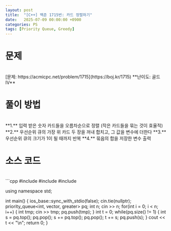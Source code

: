 ```yaml
---
layout: post
title:  "[C++] 백준 1715번: 카드 정렬하기"
date:   2025-07-09 00:00:00 +0900
categories: PS
tags: [Priority Queue, Greedy]
---
```


# 문제

<br>
[문제: https://acmicpc.net/problem/1715](https://boj.kr/1715)   
**난이도: 골드 IV**

<br>

# 풀이 방법  

<br>
**1.** 입력 받은 숫자 카드들을 오름차순으로 정렬 (작은 카드들을 묶는 것이 효율적)   
**2.** 우선순위 큐의 가장 위 카드 두 장을 꺼내 합치고, 그 값을 변수에 더한다   
**3.** 우선순위 큐의 크기가 1이 될 때까지 반복   
**4.** 묶음의 합을 저장한 변수 출력   

<br>

# 소스 코드

<br>
```cpp
#include <iostream>
#include <queue>
#include <algorithm>

using namespace std;

int main() {
    ios_base::sync_with_stdio(false);
    cin.tie(nullptr);
    priority_queue<int, vector<int>, greater<int>> pq;
    int n;
    cin >> n;
    for(int i = 0; i < n; i++) {
        int tmp;
        cin >> tmp;
        pq.push(tmp);
    }
    int t = 0;
    while(pq.size() != 1) {
        int s = pq.top();
        pq.pop();
        s += pq.top();
        pq.pop();
        t += s;
        pq.push(s);
    }
    cout << t << "\n";
    return 0;
}
```